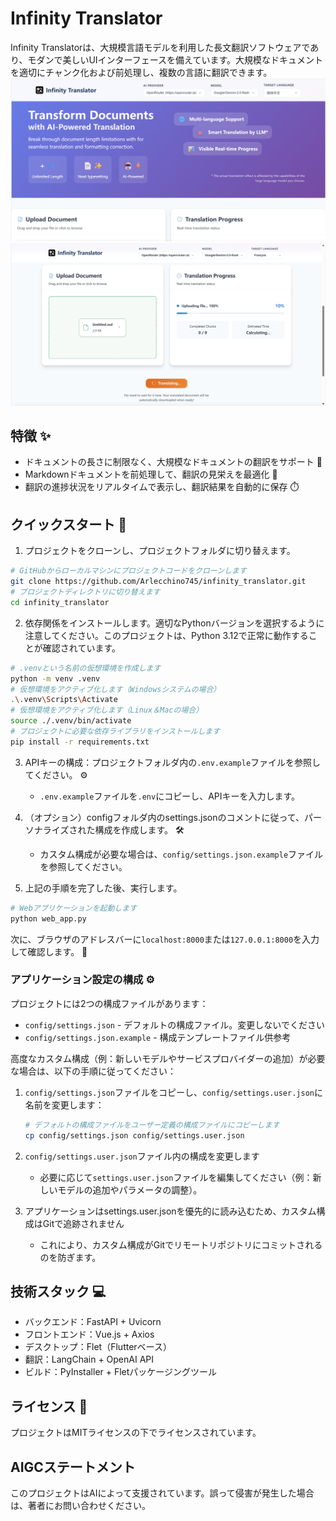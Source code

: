 # Infinity Translator

Infinity Translatorは、大規模言語モデルを利用した長文翻訳ソフトウェアであり、モダンで美しいUIインターフェースを備えています。大規模なドキュメントを適切にチャンク化および前処理し、複数の言語に翻訳できます。
![image](https://github.com/Arlecchino745/infinity_translator/blob/main/docs/img/screenshot2.png)
![image](https://github.com/Arlecchino745/infinity_translator/blob/main/docs/img/screenshot.png)

## 特徴 ✨

- ドキュメントの長さに制限なく、大規模なドキュメントの翻訳をサポート 📄
- Markdownドキュメントを前処理して、翻訳の見栄えを最適化 🎨
- 翻訳の進捗状況をリアルタイムで表示し、翻訳結果を自動的に保存 ⏱️

## クイックスタート 🚀

1. プロジェクトをクローンし、プロジェクトフォルダに切り替えます。
```bash
# GitHubからローカルマシンにプロジェクトコードをクローンします
git clone https://github.com/Arlecchino745/infinity_translator.git
# プロジェクトディレクトリに切り替えます
cd infinity_translator
```

2. 依存関係をインストールします。適切なPythonバージョンを選択するように注意してください。このプロジェクトは、Python 3.12で正常に動作することが確認されています。
```bash
# .venvという名前の仮想環境を作成します
python -m venv .venv
# 仮想環境をアクティブ化します（Windowsシステムの場合）
.\.venv\Scripts\Activate
# 仮想環境をアクティブ化します（Linux＆Macの場合）
source ./.venv/bin/activate
# プロジェクトに必要な依存ライブラリをインストールします
pip install -r requirements.txt
```

3. APIキーの構成：プロジェクトフォルダ内の`.env.example`ファイルを参照してください。 ⚙️
   - `.env.example`ファイルを`.env`にコピーし、APIキーを入力します。

4. （オプション）configフォルダ内のsettings.jsonのコメントに従って、パーソナライズされた構成を作成します。 🛠️
   - カスタム構成が必要な場合は、`config/settings.json.example`ファイルを参照してください。

5. 上記の手順を完了した後、実行します。
```bash
# Webアプリケーションを起動します
python web_app.py
```
次に、ブラウザのアドレスバーに`localhost:8000`または`127.0.0.1:8000`を入力して確認します。 🎉

### アプリケーション設定の構成 ⚙️

プロジェクトには2つの構成ファイルがあります：
- `config/settings.json` - デフォルトの構成ファイル。変更しないでください
- `config/settings.json.example` - 構成テンプレートファイル供参考

高度なカスタム構成（例：新しいモデルやサービスプロバイダーの追加）が必要な場合は、以下の手順に従ってください：

1. `config/settings.json`ファイルをコピーし、`config/settings.user.json`に名前を変更します：
   ```bash
   # デフォルトの構成ファイルをユーザー定義の構成ファイルにコピーします
   cp config/settings.json config/settings.user.json
   ```

2. `config/settings.user.json`ファイル内の構成を変更します
   - 必要に応じて`settings.user.json`ファイルを編集してください（例：新しいモデルの追加やパラメータの調整）。

3. アプリケーションはsettings.user.jsonを優先的に読み込むため、カスタム構成はGitで追跡されません
   - これにより、カスタム構成がGitでリモートリポジトリにコミットされるのを防ぎます。

## 技術スタック 💻

- バックエンド：FastAPI + Uvicorn
- フロントエンド：Vue.js + Axios
- デスクトップ：Flet（Flutterベース）
- 翻訳：LangChain + OpenAI API
- ビルド：PyInstaller + Fletパッケージングツール

## ライセンス 📄

プロジェクトはMITライセンスの下でライセンスされています。

## AIGCステートメント

このプロジェクトはAIによって支援されています。誤って侵害が発生した場合は、著者にお問い合わせください。